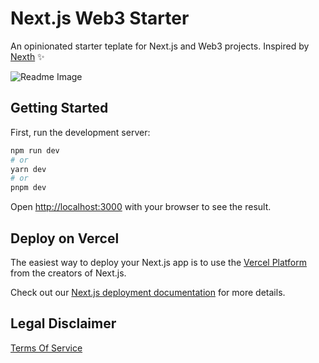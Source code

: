# Next.js Web3 Starter

An opinionated starter teplate for Next.js and Web3 projects. Inspired by [Nexth](https://github.com/wslyvh/nexth) ✨

![Readme Image](./public/og.png)

## Getting Started

First, run the development server:

```bash
npm run dev
# or
yarn dev
# or
pnpm dev
```

Open [http://localhost:3000](http://localhost:3000) with your browser to see the result.

## Deploy on Vercel

The easiest way to deploy your Next.js app is to use the [Vercel Platform](https://vercel.com/new?utm_medium=default-template&filter=next.js&utm_source=create-next-app&utm_campaign=create-next-app-readme) from the creators of Next.js.

Check out our [Next.js deployment documentation](https://nextjs.org/docs/deployment) for more details.

## Legal Disclaimer
[Terms Of Service](https://github.com/dappnode/mev-sp-fe/blob/main/TERMS_OF_SERVICE.md)

